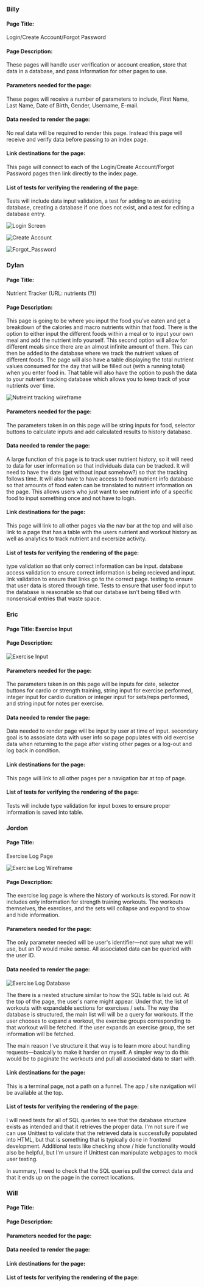 ### Billy

#### Page Title: 

Login/Create Account/Forgot Password

#### Page Description: 

These pages will handle user verification or account creation, store that data in a database, and pass information for other pages to use. 

#### Parameters needed for the page: 

These pages will receive a number of parameters to include, First Name, Last Name, Date of Birth, Gender, Username, E-mail.

#### Data needed to render the page: 

No real data will be required to render this page. Instead this page will receive and verify data before passing to an index page.

#### Link destinations for the page: 

This page will connect to each of the Login/Create Account/Forgot Password pages then link directly to the index page.

#### List of tests for verifying the rendering of the page: 

Tests will include data input validation, a test for adding to an existing database, creating a database if one does not exist, and a test for editing a database entry.

![Login Screen](images/weekly_status/sprint_02/Login.png)

![Create Account](images/weekly_status/sprint_02/Create_Account.png)

![Forgot_Password](images/weekly_status/sprint_02/Forgot_Password.png)

### Dylan

#### Page Title: 
Nutrient Tracker (URL: nutrients (?))

#### Page Description: 
This page is going to be where you input the food you’ve eaten and get a breakdown of the calories and macro nutrients within that food. There is the option to either input the different foods within a meal or to input your own meal and add the nutrient info yourself. This second option will allow for different meals since there are an almost infinite amount of them. This can then be added to the database where we track the nutrient values of different foods. The page will also have a table displaying the total nutrient values consumed for the day that will be filled out (with a running total) when you enter food in. That table will also have the option to push the data to your nutrient tracking database which allows you to keep track of your nutrients over time. 

![Nutreint tracking wireframe](images/wireframe_images/nutrient_tracking_wireframe.png)

#### Parameters needed for the page: 
The parameters taken in on this page will be string inputs for food, selector buttons to calculate inputs and add calculated results to history database.


#### Data needed to render the page: 
A large function of this page is to track user nutrient history, so it will need to data for user information so that individuals data can be tracked. It will need to have the date (get without input somehow?) so that the tracking follows time. It will also have to have access to food nutrient info database so that amounts of food eaten can be translated to nutrient information on the page. This allows users who just want to see nutrient info of a specific food to input something once and not have to login. 

#### Link destinations for the page: 
This page will link to all other pages via the nav bar at the top and will also link to a page that has a table with the users nutrient and workout history as well as analytics to track nutrient and excersize activity.

#### List of tests for verifying the rendering of the page: 
type validation so that only correct information can be input. 
database access validation to ensure correct information is being recieved and input. 
link validation to ensure that links go to the correct page. 
testing to ensure that user data is stored through time. 
Tests to ensure that user food input to the database is reasonable so that our database isn't being filled with nonsensical entries that waste space. 



### Eric

#### Page Title: Exercise Input

#### Page Description: 

![Exercise Input](images/wireframe_images/Exercise_input_wireframe.png)

#### Parameters needed for the page: 

The parameters taken in on this page will be inputs for date, selector buttons for cardio or strength training, string input for exercise performed, integer input for cardio duration or integer input for sets/reps performed, and string input for notes per exercise.

#### Data needed to render the page: 

Data needed to render page will be input by user at time of input. secondary goal is to assosiate data with user info so page populates with old exercise data when returning to the page after visting other pages or a log-out and log back in condition. 

#### Link destinations for the page: 

This page will link to all other pages per a navigation bar at top of page. 

#### List of tests for verifying the rendering of the page: 

Tests will include type validation for input boxes to ensure proper information is saved into table. 



### Jordon

#### Page Title: 

Exercise Log Page

![Exercise Log Wireframe](/images/wireframe_images/exercise-output-wireframe.png)

#### Page Description: 

The exercise log page is where the history of workouts is stored. For now it includes only information for strength training workouts. The workouts themselves, the exercises, and the sets will collapse and expand to show and hide information.

#### Parameters needed for the page:

The only parameter needed will be user's identifier—not sure what we will use, but an ID would make sense. All associated data can be queried with the user ID.

#### Data needed to render the page: 

![Exercise Log Database](/images/weekly_status/sprint_04/exercise-log-database.png)

The there is a nested structure similar to how the SQL table is laid out. At the top of the page, the user's name might appear. Under that, the list of workouts with expandable sections for exercises / sets. The way the database is structured, the main list will will be a query for workouts. If the user chooses to expand a workout, the exercise groups corresponding to that workout will be fetched. If the user expands an exercise group, the set information will be fetched.

The main reason I've structure it that way is to learn more about handling requests—basically to make it harder on myself. A simpler way to do this would be to paginate the workouts and pull all associated data to start with.

#### Link destinations for the page: 

This is a terminal page, not a path on a funnel. The app / site navigation will be available at the top. 

#### List of tests for verifying the rendering of the page: 

I will need tests for all of SQL queries to see that the database structure exists as intended and that it retrieves the proper data. I'm not sure if we can use Unittest to validate that the retrieved data is successfully populated into HTML, but that is something that is typically done in frontend development. Additional tests like checking show / hide functionality would also be helpful, but I'm unsure if Unittest can manipulate webpages to mock user testing.

In summary, I need to check that the SQL queries pull the correct data and that it ends up on the page in the correct locations.


### Will

#### Page Title: 

#### Page Description: 

#### Parameters needed for the page:

#### Data needed to render the page: 

#### Link destinations for the page: 

#### List of tests for verifying the rendering of the page: 
